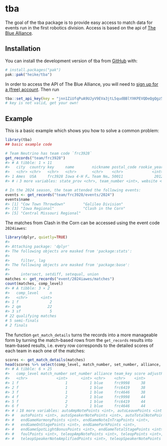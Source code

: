 
<!-- README.md is generated from README.Rmd. Please edit that file -->

# tba

<!-- badges: start -->

<!-- badges: end -->

The goal of the tba package is to provide easy access to match data for
events run in the first robotics division. Access is based on the api of
[The Blue Alliance](https://www.thebluealliance.com/).

## Installation

You can install the development version of tba from
[GitHub](https://github.com/) with:

``` r
# install.packages("pak")
pak::pak("heike/tba")
```

In order to access the API of The Blue Alliance, you will need to [sign
up for a (free) account](https://www.thebluealliance.com/apidocs/v3).
Then run

``` r
tba::set_api_key(key = "jnn1ZiUfqPuA9UJyV9EVa3jtL5qudBBlYXKPEVQDeQgQgz5L8BypwjTzVKxtCs3W") 
# key is not valid, get your own!
```

## Example

This is a basic example which shows you how to solve a common problem:

``` r
library(tba)
## basic example code

# Team Neutrino has team code `frc3928` 
get_records("team/frc3928")
#> # A tibble: 1 × 11
#>   city  country key     name        nickname postal_code rookie_year school_name
#>   <chr> <chr>   <chr>   <chr>       <chr>    <chr>             <int> <chr>      
#> 1 Ames  USA     frc3928 Iowa 4-H F… Team Ne… 50011              2012 4-H        
#> # ℹ 3 more variables: state_prov <chr>, team_number <int>, website <chr>

# In the 2024 season, the team attended the following events:
events <- get_records("team/frc3928/events/2024")
events$name
#> [1] "Cow Town Throwdown"        "Galileo Division"         
#> [3] "Iowa Regional"             "Clash in the Corn"        
#> [5] "Central Missouri Regional"
```

The matches from Clash in the Corn can be accessed using the event code
`2024iawes`:

``` r
library(dplyr, quietly=TRUE)
#> 
#> Attaching package: 'dplyr'
#> The following objects are masked from 'package:stats':
#> 
#>     filter, lag
#> The following objects are masked from 'package:base':
#> 
#>     intersect, setdiff, setequal, union
matches <- get_records("event/2024iawes/matches")
count(matches, comp_level)
#> # A tibble: 3 × 2
#>   comp_level     n
#>   <chr>      <int>
#> 1 f              2
#> 2 qm            22
#> 3 sf             5
# 22 qualifying matches
# 5 semi-finals
# 2 finals
```

The function `get_match_details` turns the records into a more
manageable form by turning the match-based rows from the `get_records`
results into team-based results, i.e. every row corresponds to the
detailed scores of each team in each one of the matches:

``` r
scores <- get_match_details(matches)
head(scores %>% select(comp_level, match_number, set_number, alliance, team_key, score, ends_with("Points")))
#> # A tibble: 6 × 25
#>   comp_level match_number set_number alliance team_key score adjustPoints
#>   <chr>             <int>      <int> <chr>    <chr>    <int>        <int>
#> 1 f                     1          1 blue     frc9998     38            0
#> 2 f                     1          1 blue     frc6419     38            0
#> 3 f                     1          1 blue     frc4646     38            0
#> 4 f                     2          1 blue     frc9998     44            0
#> 5 f                     2          1 blue     frc6419     44            0
#> 6 f                     2          1 blue     frc4646     44            0
#> # ℹ 18 more variables: autoAmpNotePoints <int>, autoLeavePoints <int>,
#> #   autoPoints <int>, autoSpeakerNotePoints <int>, autoTotalNotePoints <int>,
#> #   endGameHarmonyPoints <int>, endGameNoteInTrapPoints <int>,
#> #   endGameOnStagePoints <int>, endGameParkPoints <int>,
#> #   endGameSpotLightBonusPoints <int>, endGameTotalStagePoints <int>,
#> #   foulPoints <int>, teleopAmpNotePoints <int>, teleopPoints <int>,
#> #   teleopSpeakerNoteAmplifiedPoints <int>, teleopSpeakerNotePoints <int>, …
```
